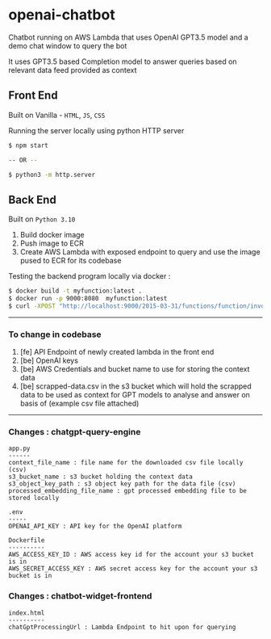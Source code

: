 # openai-chatbot
Chatbot running on AWS Lambda that uses OpenAI GPT3.5 model and a demo chat window to query the bot

It uses GPT3.5 based Completion model to answer queries based on relevant data feed provided as context

## Front End
Built on Vanilla - `HTML`, `JS`, `CSS`

Running the server locally using python HTTP server

```bash
$ npm start

-- OR --

$ python3 -m http.server
```

## Back End
Built on `Python 3.10`

1. Build docker image
2. Push image to ECR
3. Create AWS Lambda with exposed endpoint to query and use the image pused to ECR for its codebase


Testing the backend program locally via docker :
```bash
$ docker build -t myfunction:latest .
$ docker run -p 9000:8080  myfunction:latest
$ curl -XPOST "http://localhost:9000/2015-03-31/functions/function/invocations" -d '{}'
```

---

### To change in codebase
   1. [fe] API Endpoint of newly created lambda in the front end
   2. [be] OpenAI keys
   3. [be] AWS Credentials and bucket name to use for storing the context data
   4. [be] scrapped-data.csv in the s3 bucket which will hold the scrapped data to be used as context for GPT models to analyse and answer on basis of (example csv file attached)

---

### Changes : chatgpt-query-engine

```
app.py
------
context_file_name : file name for the downloaded csv file locally (csv)
s3_bucket_name : s3 bucket holding the context data
s3_object_key_path : s3 object key path for the data file (csv)
processed_embedding_file_name : gpt processed embedding file to be stored locally
```

```
.env
-----
OPENAI_API_KEY : API key for the OpenAI platform
```

```
Dockerfile
----------
AWS_ACCESS_KEY_ID : AWS access key id for the account your s3 bucket is in 
AWS_SECRET_ACCESS_KEY : AWS secret access key for the account your s3 bucket is in 
```

### Changes : chatbot-widget-frontend

```
index.html
----------
chatGptProcessingUrl : Lambda Endpoint to hit upon for querying
```